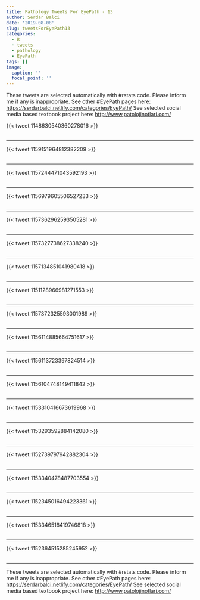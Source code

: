 ```yaml
---
title: Pathology Tweets For EyePath - 13
author: Serdar Balci
date: '2019-08-08'
slug: tweetsForEyePath13
categories:
  - R
  - tweets
  - pathology
  - EyePath
tags: []
image:
  caption: ''
  focal_point: ''
---
```



These tweets are selected automatically with #rstats code. Please inform me if any is inappropriate.
See other #EyePath pages here: https://serdarbalci.netlify.com/categories/EyePath/ 
See selected social media based textbook project here: http://www.patolojinotlari.com/

{{< tweet 1148630540360278016 >}}
<br>
<br>
<hr>
{{< tweet 1159151964812382209 >}}
<br>
<br>
<hr>
{{< tweet 1157244471043592193 >}}
<br>
<br>
<hr>
{{< tweet 1156979605506527233 >}}
<br>
<br>
<hr>
{{< tweet 1157362962593505281 >}}
<br>
<br>
<hr>
{{< tweet 1157327738627338240 >}}
<br>
<br>
<hr>
{{< tweet 1157134851041980418 >}}
<br>
<br>
<hr>
{{< tweet 1151128966981271553 >}}
<br>
<br>
<hr>
{{< tweet 1157372325593001989 >}}
<br>
<br>
<hr>
{{< tweet 1156114885664751617 >}}
<br>
<br>
<hr>
{{< tweet 1156113723397824514 >}}
<br>
<br>
<hr>
{{< tweet 1156104748149411842 >}}
<br>
<br>
<hr>
{{< tweet 1153310416673619968 >}}
<br>
<br>
<hr>
{{< tweet 1153293592884142080 >}}
<br>
<br>
<hr>
{{< tweet 1152739797942882304 >}}
<br>
<br>
<hr>
{{< tweet 1153340478487703554 >}}
<br>
<br>
<hr>
{{< tweet 1152345016494223361 >}}
<br>
<br>
<hr>
{{< tweet 1153346518419746818 >}}
<br>
<br>
<hr>
{{< tweet 1152364515285245952 >}}
<br>
<br>
<hr>


These tweets are selected automatically with #rstats code. Please inform me if any is inappropriate.
See other #EyePath pages here: https://serdarbalci.netlify.com/categories/EyePath/ 
See selected social media based textbook project here: http://www.patolojinotlari.com/
